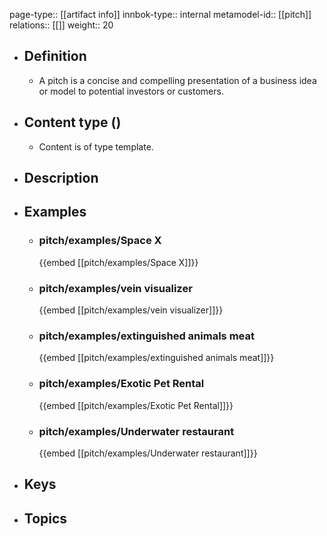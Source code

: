 page-type:: [[artifact info]]
innbok-type:: internal
metamodel-id:: [[pitch]]
relations:: [[]]
weight:: 20

- ## Definition
  - A pitch is a concise and compelling presentation of a business idea or model to potential investors or customers.
- ## Content type ()
  - Content is of type template.
  
- ## Description
- ## Examples
  - ### pitch/examples/Space X
    {{embed [[pitch/examples/Space X]]}}
  - ### pitch/examples/vein visualizer
    {{embed [[pitch/examples/vein visualizer]]}}
  - ### pitch/examples/extinguished animals meat
    {{embed [[pitch/examples/extinguished animals meat]]}}
  - ### pitch/examples/Exotic Pet Rental
    {{embed [[pitch/examples/Exotic Pet Rental]]}}
  - ### pitch/examples/Underwater restaurant
    {{embed [[pitch/examples/Underwater restaurant]]}}
  
- ## Keys
  
- ## Topics
  

